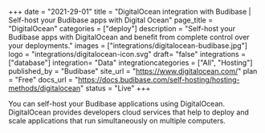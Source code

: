 +++
date = "2021-29-01"
title = "DigitalOcean integration with Budibase | Self-host your Budibase apps with Digital Ocean"
page_title = "DigitalOcean"
categories = ["deploy"] 
description = "Self-host your Budibase apps with DigitalOcean and benefit from complete control over your deployments."
images = ["integrations/digitalocean-budibase.jpg"]
logo = "integrations/digitalocean-icon.svg"
draft= "false"
integrations = ["database"]
integration= "Data"
integrationcategories = ["All", "Hosting"]
published_by = "Budibase"
site_url = "https://www.digitalocean.com/"
plan = "Free"
docs_url = "https://docs.budibase.com/self-hosting/hosting-methods/digitalocean"
status = "Live" 
+++


You can self-host your Budibase applications using DigitalOcean. DigitalOcean provides developers cloud services that help to deploy and scale applications that run simultaneously on multiple computers.
